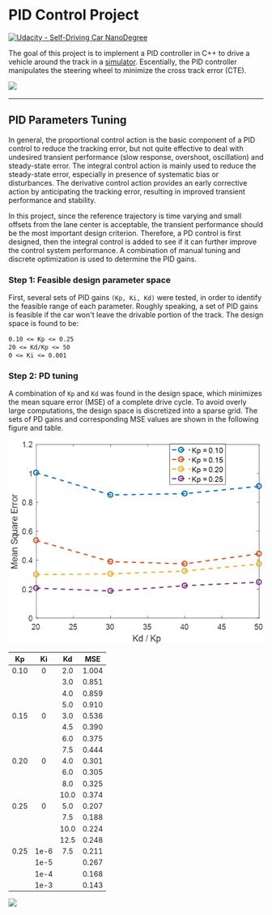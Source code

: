# PID Control Project
[![Udacity - Self-Driving Car NanoDegree](https://s3.amazonaws.com/udacity-sdc/github/shield-carnd.svg)](http://www.udacity.com/drive)

The goal of this project is to implement a PID controller in C++ to drive a vehicle around the track in a [simulator](https://github.com/udacity/self-driving-car-sim). Escentially, the PID controller manipulates the steering wheel to minimize the cross track error (CTE).

![](./images/clip1.gif)

---

[//]: # (Image References)

[image1]: ./images/MSE_vs_KpKd.png "Mean Square Error vs. PD Gains"

## PID Parameters Tuning

In general, the proportional control action is the basic component of a PID control to reduce the tracking error, but not quite effective to deal with undesired transient performance (slow response, overshoot, oscillation) and steady-state error. The integral control action is mainly used to reduce the steady-state error, especially in presence of systematic bias or disturbances. The derivative control action provides an early corrective action by anticipating the tracking error, resulting in improved transient performance and stability.

In this project, since the reference trajectory is time varying and small offsets from the lane center is acceptable, the transient performance should be the most important design criterion. Therefore, a PD control is first designed, then the integral control is added to see if it can further improve the control system performance. A combination of manual tuning and discrete optimization is used to determine the PID gains.

### Step 1: Feasible design parameter space

First, several sets of PID gains `(Kp, Ki, Kd)` were tested, in order to identify the feasible range of each parameter. Roughly speaking, a set of PID gains is feasible if the car won't leave the drivable portion of the track. The design space is found to be:

```
0.10 <= Kp <= 0.25
20 <= Kd/Kp <= 50
0 <= Ki <= 0.001
```

### Step 2: PD tuning

A combination of `Kp` and `Kd` was found in the design space, which minimizes the mean square error (MSE) of a complete drive cycle. To avoid overly large computations, the design space is discretized into a sparse grid. The sets of PD gains and corresponding MSE values are shown in the following figure and table.  

![alt text][image1]

| Kp    | Ki    | Kd    | MSE   |
|:-----:|:-----:|:-----:|:-----:| 
| 0.10  | 0     | 2.0   | 1.004 | 
|       |       | 3.0   | 0.851 | 
|       |       | 4.0   | 0.859 | 
|       |       | 5.0   | 0.910 | 
| 0.15  | 0     | 3.0   | 0.536 | 
|       |       | 4.5   | 0.390 | 
|       |       | 6.0   | 0.375 | 
|       |       | 7.5   | 0.444 | 
| 0.20  | 0     | 4.0   | 0.301 | 
|       |       | 6.0   | 0.305 | 
|       |       | 8.0   | 0.325 | 
|       |       | 10.0  | 0.374 | 
| 0.25  | 0     | 5.0   | 0.207 | 
|       |       | 7.5   | 0.188 | 
|       |       | 10.0  | 0.224 | 
|       |       | 12.5  | 0.248 | 
| 0.25  | 1e-6  | 7.5   | 0.211 | 
|       | 1e-5  |       | 0.267 | 
|       | 1e-4  |       | 0.168 | 
|       | 1e-3  |       | 0.143 | 

![](./images/clip2.gif)
